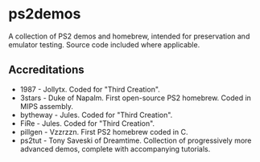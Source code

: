 # ps2demos
A collection of PS2 demos and homebrew, intended for preservation and emulator testing. Source code included where applicable.

## Accreditations
* 1987 - Jollytx. Coded for "Third Creation".
* 3stars - Duke of Napalm. First open-source PS2 homebrew. Coded in MIPS assembly.
* bytheway - Jules. Coded for "Third Creation".
* FiRe - Jules. Coded for "Third Creation".
* pillgen - Vzzrzzn. First PS2 homebrew coded in C.
* ps2tut - Tony Saveski of Dreamtime. Collection of progressively more advanced demos, complete with accompanying tutorials.

